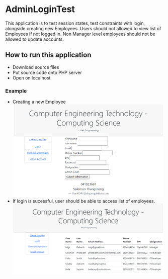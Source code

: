 # AdminLoginTest
This application is to test session states, test constraints with login, alongside creating new Employees. 
Users should not allowed to view list of Employees if not logged in. Non Manager level employees should not be allowed to update accounts.
## How to run this application
- Download source files
- Put source code onto PHP server
- Open on localhost
### Example
- Creating a new Employee
![Create Employee](/PhotoExample1.png?raw=true "Create Employee")
- If login is sucessful, user should be able to access list of employees.
![View All Employees](/PhotoExample2.png?raw=true "View All Employee")
